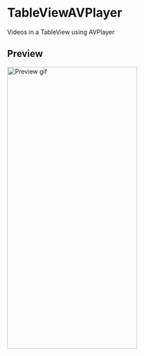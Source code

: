 # TableViewAVPlayer
Videos in a TableView using AVPlayer

## Preview
<img src="https://github.com/pgpt10/TableViewAVPlayer/blob/master/Preview.gif" width='300' height='650' alt="Preview gif">
